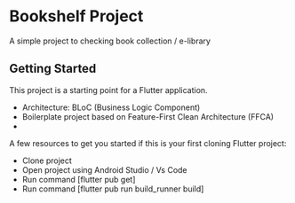 # Bookshelf Project

A simple project to checking book collection / e-library

## Getting Started

This project is a starting point for a Flutter application.
- Architecture: BLoC (Business Logic Component)
- Boilerplate project based on Feature-First Clean Architecture (FFCA)
- 

A few resources to get you started if this is your first cloning Flutter project:
- Clone project
- Open project using Android Studio / Vs Code
- Run command [flutter pub get]
- Run command [flutter pub run build_runner build]
